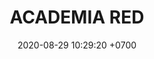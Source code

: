 ---
layout: liga-indigo-team
permalink: /team/:title.html
categories: ROCT BRONCE
team: ACADEMIA RED
maincover: /assets/logos/RED.png
puntosLJMAYO24: 6
date: 2020-08-29 10:29:20 +0700
title: ACADEMIA RED
ID: RED
puntos: 0
pj: 0



---